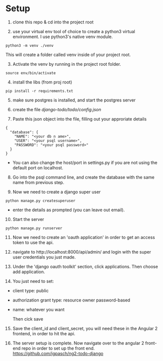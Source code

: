 # Setup
1. clone this repo & cd into the project root

2. use your virtual env tool of choice to create a python3 virtual environment. I use python3's native venv module.
```
python3 -m venv ./venv
```

This will create a folder called venv inside of your project root.

3. Activate the venv by running in the project root folder.
```
source env/bin/activate
```

4. install the libs (from proj root)
```
pip install -r requirements.txt
```

5. make sure postgres is installed, and start the postgres server

6. create the file *django-todo/todo/config.json*

7. Paste this json object into the file, filling out your approriate details

```
{
  "database": {
    "NAME": "<your db n ame>",
    "USER": "<your psql username>",
    "PASSWORD": "<your psql password>"
  }
}
```
- You can also change the host/port in settings.py if you are not using the default port on localhost.


8. Go into the psql command line, and create the database with the same name from previous step.

9. Now we need to create a django super user
```
python manage.py createsuperuser
```

- enter the details as prompted (you can leave out email).

10. Start the server
```
python manage.py runserver
```

11. Now we need to create an 'oauth application' in order to get an access token to use the api.

12. navigate to http://localhost:8000/api/admin/ and login with the super user credentials you just made.

13. Under the 'django oauth toolkit' section, click applications. Then choose add application.

14. You just need to set:
- client type: public
- authorization grant type: resource owner password-based
- name: whatever you want

  Then cick save

15. Save the client_id and client_secret, you will need these in the Angular 2 frontend, in order to hit the api.

16. The server setup is complete. Now navigate over to the angular 2 front-end repo in order to set up the front end. https://github.com/jgpasch/ng2-todo-django
